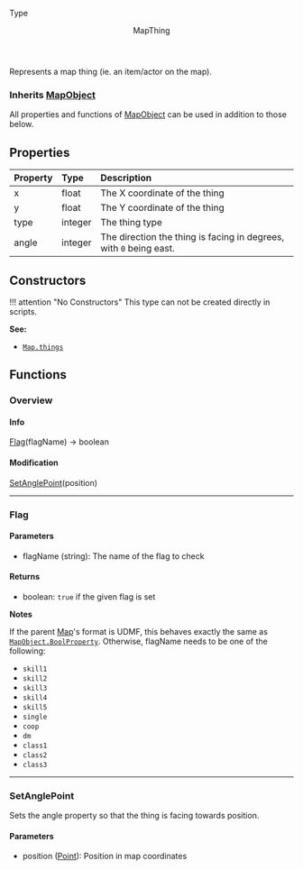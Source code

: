 <subhead>Type</subhead>
<header>MapThing</header>

Represents a map thing (ie. an item/actor on the map).

### Inherits <type>[MapObject](MapObject.md)</type>  
All properties and functions of <type>[MapObject](MapObject.md)</type> can be used in addition to those below.

## Properties

| Property | Type | Description |
|:---------|:-----|:------------|
<prop class="ro">x</prop> | <type>float</type> | The X coordinate of the thing
<prop class="ro">y</prop> | <type>float</type> | The Y coordinate of the thing
<prop class="ro">type</prop> | <type>integer</type> | The thing type
<prop class="ro">angle</prop> | <type>integer</type> | The direction the thing is facing in degrees, with `0` being east.

## Constructors

!!! attention "No Constructors"
    This type can not be created directly in scripts.

**See:**

* <code>[Map.things](Map.md#properties)</code>

## Functions

### Overview

#### Info

<fdef>[Flag](#flag)(<arg>flagName</arg>) -> <type>boolean</type></fdef>

#### Modification

<fdef>[SetAnglePoint](#setanglepoint)(<arg>position</arg>)</fdef>

---
### Flag

#### Parameters

* <arg>flagName</arg> (<type>string</type>): The name of the flag to check

#### Returns

* <type>boolean</type>: `true` if the given flag is set

**Notes**

If the parent <type>[Map](Map.md)</type>'s format is UDMF, this behaves exactly the same as <code>[MapObject.BoolProperty](MapObject.md#boolproperty)</code>. Otherwise, <arg>flagName</arg> needs to be one of the following:

* `skill1`
* `skill2`
* `skill3`
* `skill4`
* `skill5`
* `single`
* `coop`
* `dm`
* `class1`
* `class2`
* `class3`

---
### SetAnglePoint

Sets the <prop>angle</prop> property so that the thing is facing towards <arg>position</arg>.

#### Parameters

* <arg>position</arg> (<type>[Point](../Point.md)</type>): Position in map coordinates
